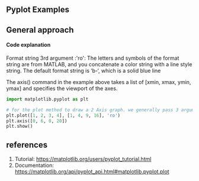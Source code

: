 ## Pyplot Examples

## General approach


#### Code explanation
Format string 3rd argument :'ro': The letters and symbols of the format string are from MATLAB, and you concatenate a color string with a line style string. The default format string is ‘b-‘, which is a solid blue line

The axis() command in the example above takes a list of [xmin, xmax, ymin, ymax] and specifies the viewport of the axes.

```python
import matplotlib.pyplot as plt

# for the plot method to draw a 2 Axis graph. we generally pass 3 arguments x, y, 'format string'.
plt.plot([1, 2, 3, 4], [1, 4, 9, 16], 'ro')
plt.axis([0, 6, 0, 20])
plt.show()

```

## references
1. Tutorial: https://matplotlib.org/users/pyplot_tutorial.html
2. Documentation: https://matplotlib.org/api/pyplot_api.html#matplotlib.pyplot.plot
